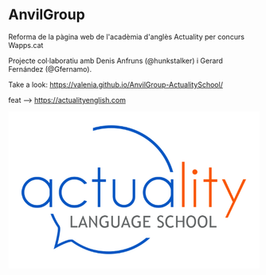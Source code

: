# AnvilGroup
Reforma de la pàgina web de l'acadèmia d'anglès Actuality per concurs Wapps.cat

Projecte col·laboratiu amb Denis Anfruns (@hunkstalker) i Gerard Fernández (@Gfernamo).

Take a look:
https://valenia.github.io/AnvilGroup-ActualitySchool/

feat --> https://actualityenglish.com

![alt text](https://github.com/valenia/AnvilGroup/blob/main/assets/img/icon_800x500.png?raw=true)
